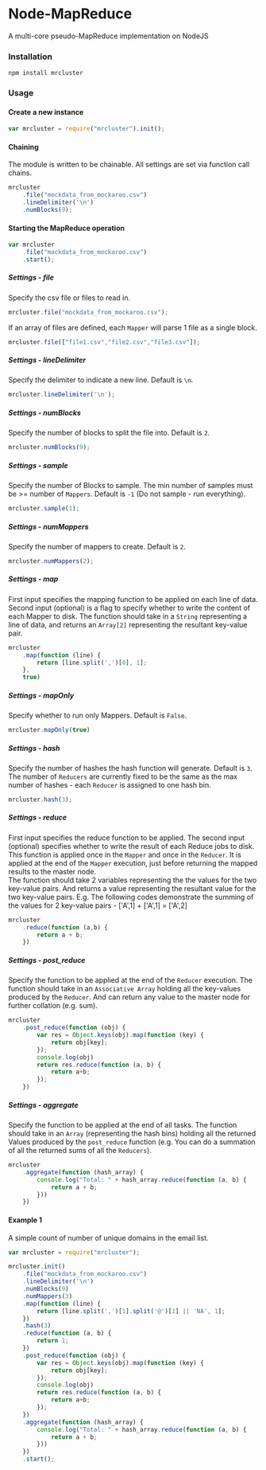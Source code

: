 Node-MapReduce
==============

A multi-core pseudo-MapReduce implementation on NodeJS

### Installation
```
npm install mrcluster
```

### Usage
#### Create a new instance
```javascript
var mrcluster = require("mrcluster").init();
```

#### Chaining
The module is written to be chainable. All settings are set via function call chains. 
```javascript
mrcluster
	.file("mockdata_from_mockaroo.csv")
	.lineDelimiter('\n')
	.numBlocks(9);
```

#### Starting the MapReduce operation
```javascript
var mrcluster
	.file("mockdata_from_mockaroo.csv")
	.start();
```


##### Settings - file
Specify the csv file or files to read in. 
```javascript
mrcluster.file("mockdata_from_mockaroo.csv");
```

If an array of files are defined, each `Mapper` will parse 1 file as a single block.
```javascript
mrcluster.file(["file1.csv","file2.csv","file3.csv"]);
```

##### Settings - lineDelimiter
Specify the delimiter to indicate a new line. Default is `\n`.  
```javascript
mrcluster.lineDelimiter('\n');
```

##### Settings - numBlocks
Specify the number of blocks to split the file into. Default is `2`.
```javascript
mrcluster.numBlocks(9);
```

##### Settings - sample
Specify the number of Blocks to sample. The min number of samples must be >= number of `Mappers`. Default is `-1` (Do not sample - run everything).  
```javascript
mrcluster.sample(1);
```

##### Settings - numMappers
Specify the number of mappers to create. Default is `2`.
```javascript
mrcluster.numMappers(2);
```

##### Settings - map
First input specifies the mapping function to be applied on each line of data. Second input (optional) is a flag to specify whether to write the content of each Mapper to disk.
The function should take in a `String` representing a line of data, and returns an `Array[2]` representing the resultant key-value pair.
```javascript
mrcluster    
	.map(function (line) {
        return [line.split(',')[0], 1];
    },
	true)
```

##### Settings - mapOnly
Specify whether to run only Mappers. Default is `False`.  
```javascript
mrcluster.mapOnly(true)
```

##### Settings - hash
Specify the number of hashes the hash function will generate. Default is `3`. 
The number of `Reducers` are currently fixed to be the same as the max number of hashes - each `Reducer` is assigned to one hash bin.
```javascript
mrcluster.hash(3);
```

##### Settings - reduce
First input specifies the reduce function to be applied. The second input (optional) specifies whether to write the result of each Reduce jobs to disk. 
This function is applied once in the `Mapper` and once in the `Reducer`. It is applied at the end of the `Mapper` execution, just before returning the mapped results to the master node.  
The function should take 2 variables representing the the values for the two key-value pairs. And returns a value representing the resultant value for the two key-value pairs.
E.g. The following codes demonstrate the summing of the values for 2 key-value pairs - ['A',1] + ['A',1] = ['A',2]
```javascript
mrcluster    
	.reduce(function (a,b) {
        return a + b;
    })
```

##### Settings - post_reduce
Specify the function to be applied at the end of the `Reducer` execution. 
The function should take in an `Associative Array` holding all the key-values produced by the `Reducer`. And can return any value to the master node for further collation (e.g. sum).
```javascript
mrcluster    
    .post_reduce(function (obj) {
        var res = Object.keys(obj).map(function (key) {
            return obj[key];
        });
		console.log(obj)
        return res.reduce(function (a, b) {
            return a+b;
        });
    })
```

##### Settings - aggregate
Specify the function to be applied at the end of all tasks. 
The function should take in an `Array` (representing the hash bins) holding all the returned Values produced by the `post_reduce` function (e.g. You can do a summation of all the returned sums of all the `Reducers`).  
```javascript
mrcluster    
    .aggregate(function (hash_array) {
        console.log("Total: " + hash_array.reduce(function (a, b) {
            return a + b;
        }))
    })
```

#### Example 1
A simple count of number of unique domains in the email list.
```javascript
var mrcluster = require("mrcluster");

mrcluster.init()
    .file("mockdata_from_mockaroo.csv")
    .lineDelimiter('\n')
	.numBlocks(9)
	.numMappers(3)
    .map(function (line) {
        return [line.split(',')[1].split('@')[1] || 'NA', 1];
    })
    .hash(3)
    .reduce(function (a, b) {
        return 1;
    })
    .post_reduce(function (obj) {
        var res = Object.keys(obj).map(function (key) {
            return obj[key];
        });
		console.log(obj)
        return res.reduce(function (a, b) {
            return a+b;
        });
    })
    .aggregate(function (hash_array) {
        console.log("Total: " + hash_array.reduce(function (a, b) {
            return a + b;
        }))
    })
    .start();
```